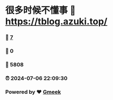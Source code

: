# 很多时候不懂事 :link: https://tblog.azuki.top/ 
### :page_facing_up: [7](https://tblog.azuki.top//tag.html) 
### :speech_balloon: 0 
### :hibiscus: 5808 
### :alarm_clock: 2024-07-06 22:09:30 
### Powered by :heart: [Gmeek](https://github.com/Meekdai/Gmeek)
